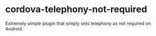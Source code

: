 # cordova-telephony-not-required
Extremely simple plugin that simply sets telephony as not required on Android.
